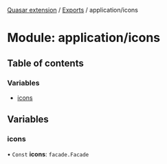 [Quasar extension](../index.md) / [Exports](../modules.md) / application/icons

# Module: application/icons

## Table of contents

### Variables

- [icons](application_icons.md#icons)

## Variables

### icons

• `Const` **icons**: `facade.Facade`
